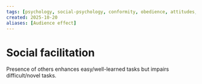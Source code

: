 ```yaml
---
tags: [psychology, social-psychology, conformity, obedience, attitudes, attribution, prejudice, aggression, prosocial]
created: 2025-10-20
aliases: [Audience effect]
---
```

# Social facilitation

Presence of others enhances easy/well-learned tasks but impairs difficult/novel tasks.
